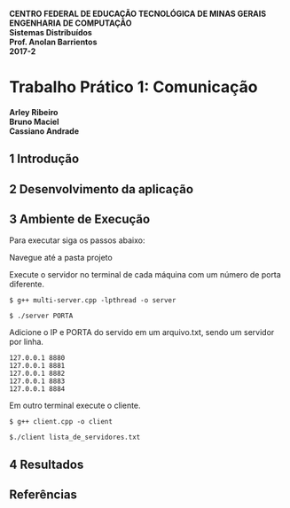
**CENTRO FEDERAL DE EDUCAÇÃO TECNOLÓGICA DE MINAS GERAIS
ENGENHARIA DE COMPUTAÇÃO <br />
Sistemas Distribuídos <br />
Prof. Anolan Barrientos <br />
2017-2**

# Trabalho Prático 1: Comunicação

#### Arley Ribeiro <br /> Bruno Maciel <br /> Cassiano Andrade

## 1 Introdução


## 2 Desenvolvimento da aplicação

## 3 Ambiente de Execução

Para executar siga os passos abaixo:

Navegue até a pasta projeto

Execute o servidor no terminal de cada máquina com um número de porta diferente.

`$ g++ multi-server.cpp -lpthread -o server`

`$ ./server PORTA`

Adicione o IP e PORTA do servido em um arquivo.txt, sendo um servidor por linha.

```
127.0.0.1 8880 
127.0.0.1 8881 
127.0.0.1 8882 
127.0.0.1 8883
127.0.0.1 8884 
```

Em outro terminal execute o cliente.

`$ g++ client.cpp -o client`

`$./client lista_de_servidores.txt`

## 4 Resultados



## Referências
